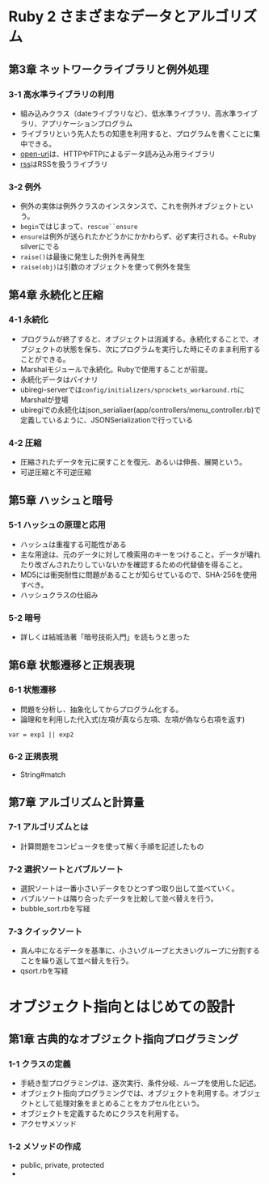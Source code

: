 # Ruby 2 さまざまなデータとアルゴリズム
## 第3章 ネットワークライブラリと例外処理

### 3-1 高水準ライブラリの利用
- 組み込みクラス（dateライブラリなど）、低水準ライブラリ、高水準ライブラリ、アプリケーションプログラム
- ライブラリという先人たちの知恵を利用すると、プログラムを書くことに集中できる。
- [open-uri](http://docs.ruby-lang.org/ja/2.1.0/library/open=2duri.html)は、HTTPやFTPによるデータ読み込み用ライブラリ
- [rss](http://docs.ruby-lang.org/ja/2.1.0/library/rss.html)はRSSを扱うライブラリ

### 3-2 例外
- 例外の実体は例外クラスのインスタンスで、これを例外オブジェクトという。
- `begin`ではじまって、`rescue``ensure`
- `ensure`は例外が送られたかどうかにかかわらず、必ず実行される。←Ruby silverにでる
- `raise()`は最後に発生した例外を再発生
- `raise(obj)`は引数のオブジェクトを使って例外を発生

## 第4章 永続化と圧縮

### 4-1 永続化
- プログラムが終了すると、オブジェクトは消滅する。永続化することで、オブジェクトの状態を保ち、次にプログラムを実行した時にそのまま利用することができる。
- Marshalモジュールで永続化。Rubyで使用することが前提。
- 永続化データはバイナリ
- ubiregi-serverでは`config/initializers/sprockets_workaround.rb`にMarshalが登場
- ubiregiでの永続化はjson_serialiaer(app/controllers/menu_controller.rb)で定義しているように、JSONSerializationで行っている

### 4-2 圧縮
- 圧縮されたデータを元に戻すことを復元、あるいは伸長、展開という。
- 可逆圧縮と不可逆圧縮

## 第5章 ハッシュと暗号

### 5-1 ハッシュの原理と応用
- ハッシュは重複する可能性がある
- 主な用途は、元のデータに対して検索用のキーをつけること。データが壊れたり改ざんされたりしていないかを確認するための代替値を得ること。
- MD5には衝突耐性に問題があることが知らせているので、SHA-256を使用すべき。
- ハッシュクラスの仕組み

### 5-2 暗号
- 詳しくは結城浩著「暗号技術入門」を読もうと思った

## 第6章 状態遷移と正規表現

### 6-1 状態遷移
- 問題を分析し、抽象化してからプログラム化する。
- 論理和を利用した代入式(左項が真なら左項、左項が偽なら右項を返す)
```
var = exp1 || exp2
```

### 6-2 正規表現
- String#match

## 第7章 アルゴリズムと計算量

### 7-1 アルゴリズムとは
- 計算問題をコンピュータを使って解く手順を記述したもの

### 7-2 選択ソートとバブルソート
- 選択ソートは一番小さいデータをひとつずつ取り出して並べていく。
- バブルソートは隣り合ったデータを比較して並べ替えを行う。
- bubble_sort.rbを写経


### 7-3 クイックソート
- 真ん中になるデータを基準に、小さいグループと大きいグループに分割することを繰り返して並べ替えを行う。
- qsort.rbを写経


# オブジェクト指向とはじめての設計

## 第1章 古典的なオブジェクト指向プログラミング 

### 1-1 クラスの定義
- 手続き型プログラミングは、逐次実行、条件分岐、ループを使用した記述。
- オブジェクト指向プログラミングでは、オブジェクトを利用する。オブジェクトとして処理対象をまとめることをカプセル化という。
- オブジェクトを定義するためにクラスを利用する。
- アクセサメソッド

### 1-2 メソッドの作成
- public, private, protected 
- 
